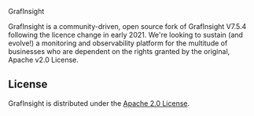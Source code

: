 GrafInsight


GrafInsight is a community-driven, open source fork of GrafInsight V7.5.4 following the licence change in early 2021. We're looking to sustain (and evolve!) a monitoring and observability platform for the multitude of businesses who are dependent on the rights granted by the original, Apache v2.0 License.



## License

GrafInsight is distributed under the [Apache 2.0 License](https://github.com/openinsight-project/grafinsight/blob/main/LICENSE).
